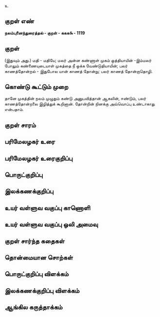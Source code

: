 உ

## குறள் எண் 

**நலம்புனைந்துரைத்தல் - குறள் - ககக௯ - 1119**

## குறள் 

(இதுவும் அது.) மதி - மதியே; மலர் அன்ன கண்ணாள் முகம் ஒத்தியாயின் -இம்மலர் போலும் கண்ணையுடையாள் முகத்தை நீ ஒக்க வேண்டுதியாயின்; பலர் காணத்தோன்றல் - இதுபோல யான் காணத் தோன்று; பலர் காணத் தோன்றாதொழி. 

## கொண்டு கூட்டும் முறை

தானே முகத்தின் நலம் முழுதும் கண்டு அனுபவித்தான் ஆகலின், ஈண்டும், பலர் காணத்தோன்றலை இழித்துக் கூறினான். தோன்றின் நினக்கு அவ்வொப்பு உண்டாகாது என்பதாம்.

## குறள் சாரம் 


## பரிமேலழகர் உரை


## பரிமேலழகர் உரைகுறிப்பு   


## பொருட்குறிப்பு 


## இலக்கணக்குறிப்பு  


## உயர் வள்ளுவ வகுப்பு காணொளி


## உயர் வள்ளுவ வகுப்பு ஒலி அமைவு 

 
## குறள் சார்ந்த கதைகள் 


## தொன்மையான சொற்கள்


## பொருட்குறிப்பு விளக்கம்


## இலக்கணக்குறிப்பு விளக்கம்


## ஆங்கில கருத்தாக்கம் 


